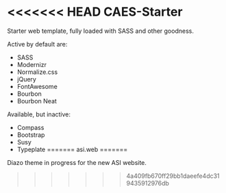 <<<<<<< HEAD
CAES-Starter
============

Starter web template, fully loaded with SASS and other goodness.

Active by default are:
- SASS
- Modernizr
- Normalize.css
- jQuery
- FontAwesome
- Bourbon
- Bourbon Neat

Available, but inactive:
- Compass
- Bootstrap
- Susy
- Typeplate
=======
asi.web
=======

Diazo theme in progress for the new ASI website.
>>>>>>> 4a409fb670ff29bb1daeefe4dc319435912976db
